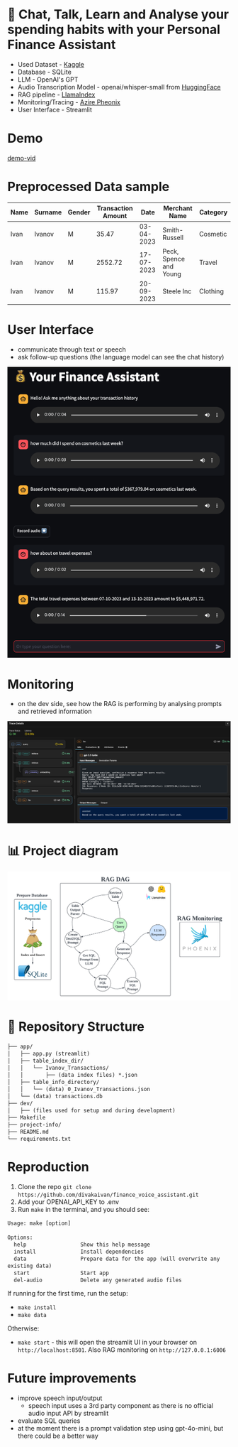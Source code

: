 # :speech_balloon: Chat, Talk, Learn and Analyse your spending habits with your Personal Finance Assistant

* Used Dataset - [Kaggle](https://www.kaggle.com/datasets/rajatsurana979/comprehensive-credit-card-transactions-dataset)
* Database - SQLite
* LLM - OpenAI's GPT
* Audio Transcription Model - openai/whisper-small from [HuggingFace](https://huggingface.co/openai/whisper-small)
* RAG pipeline - [LlamaIndex](https://docs.llamaindex.ai/en/stable/module_guides/querying/pipeline/)
* Monitoring/Tracing - [Azire Pheonix](https://github.com/Arize-ai/phoenix)
* User Interface - Streamlit

# Demo

[demo-vid](https://github.com/user-attachments/assets/142edc42-1c36-4e58-9b46-851876f077f3)

# Preprocessed Data sample

| Name | Surname | Gender | Transaction Amount |    Date    |         Merchant Name          |   Category   |
|------|---------|--------|--------------------|------------|--------------------------------|--------------|
| Ivan | Ivanov  | M      |              35.47 | 03-04-2023 | Smith-Russell                  | Cosmetic     |
| Ivan | Ivanov  | M      |            2552.72 | 17-07-2023 | Peck, Spence and Young         | Travel       |
| Ivan | Ivanov  | M      |             115.97 | 20-09-2023 | Steele Inc                     | Clothing     |

# User Interface

* communicate through text or speech
* ask follow-up questions (the language model can see the chat history)

![st-ui](project-info/st_ex.png)

# Monitoring 

* on the dev side, see how the RAG is performing by analysing prompts and retrieved information

![tracing-ui](project-info/tracing_ex.png)

# :bar_chart: Project diagram 

![rag-dag](project-info/rag_dag.png)

# :evergreen_tree: Repository Structure 

```
├── app/
│   ├── app.py (streamlit)
│   ├── table_index_dir/
│   │   └── Ivanov_Transactions/
│   │       ├── (data index files) *.json
│   ├── table_info_directory/
│   │   └── (data) 0_Ivanov_Transactions.json
│   └── (data) transactions.db
├── dev/
│   ├── (files used for setup and during development)
├── Makefile
├── project-info/
├── README.md
└── requirements.txt
```

# Reproduction

1. Clone the repo `git clone https://github.com/divakaivan/finance_voice_assistant.git` 
2. Add your OPENAI_API_KEY to .env
3. Run `make` in the terminal, and you should see:
```
Usage: make [option]

Options:
  help                 Show this help message
  install              Install dependencies
  data                 Prepare data for the app (will overwrite any existing data)
  start                Start app
  del-audio            Delete any generated audio files
```
If running for the first time, run the setup:
* `make install`
* `make data`

Otherwise:
* `make start` - this will open the streamlit UI in your browser on `http://localhost:8501`. Also RAG monitoring on `http://127.0.0.1:6006`

# Future improvements

* improve speech input/output
  * speech input uses a 3rd party component as there is no official audio input API by streamlit
* evaluate SQL queries
* at the moment there is a prompt validation step using gpt-4o-mini, but there could be a better way

